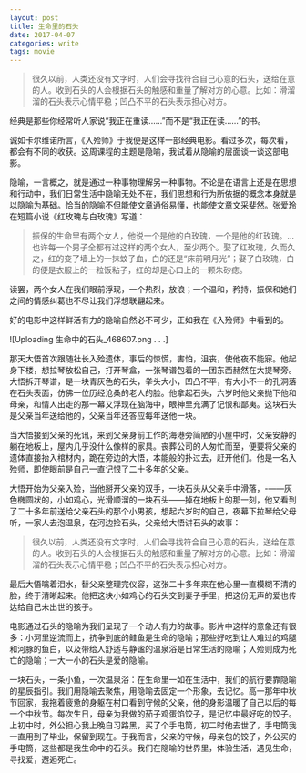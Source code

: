 ```yaml
---
layout: post
title: 生命里的石头
date: 2017-04-07
categories: write
tags: movie
---
```



>很久以前，人类还没有文字时，人们会寻找符合自己心意的石头，送给在意的人。收到石头的人会根据石头的触感和重量了解对方的心意。比如：滑溜溜的石头表示心情平稳；凹凸不平的石头表示担心对方。

经典是那些你经常听人家说“我正在重读……”而不是“我正在读……”的书。

诚如卡尔维诺所言，《入殓师》于我便是这样一部经典电影。看过多次，每次看，都会有不同的收获。这周课程的主题是隐喻，我试着从隐喻的层面谈一谈这部电影。

隐喻，一言概之，就是通过一种事物理解另一种事物。不论是在语言上还是在思想和行动中，我们日常生活中隐喻无处不在，我们思想和行为所依据的概念本身就是以隐喻为基础。恰当的隐喻不但能使文章通俗易懂，也能使文章文采斐然。张爱玲在短篇小说《红玫瑰与白玫瑰》写道：

>振保的生命里有两个女人，他说一个是他的白玫瑰，一个是他的红玫瑰。…也许每一个男子全都有过这样的两个女人，至少两个。娶了红玫瑰，久而久之，红的变了墙上的一抹蚊子血，白的还是“床前明月光”；娶了白玫瑰，白的便是衣服上的一粒饭粘子，红的却是心口上的一颗朱砂痣。

读罢，两个女人在我们眼前浮现，一个热烈，放浪；一个温和，矜持，振保和她们之间的情感纠葛也不尽让我们浮想联翩起来。

好的电影中这样鲜活有力的隐喻自然必不可少，正如我在《入殓师》中看到的。

![Uploading 生命中的石头_468607.png . . .]

那天大悟首次跟随社长入殓遗体，事后的惊慌，害怕，沮丧，使他夜不能寐。他起身下楼，想拉琴放松自己，打开琴盒，一张琴谱包着的一团东西赫然在大提琴旁。大悟拆开琴谱，是一块青灰色的石头，拳头大小，凹凸不平，有大小不一的孔洞落在石头表面，仿佛一位历经沧桑的老人的脸。他拿起石头，六岁时他父亲抛下他和母亲，和情人出走的那一幕又浮现在脑海中，眼神里充满了记恨和鄙夷。这块石头是父亲当年送给他的，父亲当年还答应每年送他一块。

当大悟接到父亲的死讯，来到父亲身前工作的海港旁简陋的小屋中时，父亲安静的躺在地板上，屋内几乎没什么像样的家具。丧葬公司的人匆忙而至，便要将父亲的遗体直接抬入棺材内，跪在旁边的大悟，本能般的扑过去，赶开他们。他是一名入殓师，即使眼前是自己一直记恨了二十多年的父亲。

大悟开始为父亲入殓，当他掰开父亲的双手，一块石头从父亲手中滑落，-——灰色椭圆状的，小如鸡心，光滑顺溜的一块石头——掉在地板上的那一刻，他又看到了二十多年前送给父亲石头的那个小男孩，想起六岁时的自己，夜幕下拉琴给父母听，一家人去泡温泉，在河边捡石头，父亲给大悟讲石头的故事：

>很久以前，人类还没有文字时，人们会寻找符合自己心意的石头，送给在意的人。收到石头的人会根据石头的触感和重量了解对方的心意。比如：滑溜溜的石头表示心情平稳；凹凸不平的石头表示担心对方。


最后大悟噙着泪水，替父亲整理完仪容，这张二十多年来在他心里一直模糊不清的脸，终于清晰起来。他把这块小如鸡心的石头交到妻子手里，把这份无声的爱也传达给自己未出世的孩子。

电影通过石头的隐喻为我们呈现了一个动人有力的故事。影片中这样的意象还有很多：小河里逆流而上，抗争到底的鲑鱼是生命的隐喻；那些好吃到让人难过的鸡腿和河豚的鱼白，以及带给人舒适与静谧的温泉浴是日常生活的隐喻；入殓则成为死亡的隐喻；一大一小的石头是爱的隐喻。

一块石头，一条小鱼，一次温泉浴：在生命里一如在生活中，我们的航行要靠隐喻的星辰指引。我们用隐喻去聚焦，用隐喻去固定一个形象，去记忆。高一那年中秋节回家，我拖着疲惫的身躯在村口看到守候的父亲，他的身影温暖了自己以后的每一个中秋节。每次生日，母亲为我做的茄子鸡蛋馅饺子，是记忆中最好吃的饺子。上初中时，外公担心我上晚自习路黑，买了个手电筒，初二时他去世了，手电筒我一直用到了毕业，保留到现在。于我而言，父亲的守候，母亲包的饺子，外公买的手电筒，这些都是我生命中的石头。我们在隐喻的世界里，体验生活，遇见生命，寻找爱，邂逅死亡。